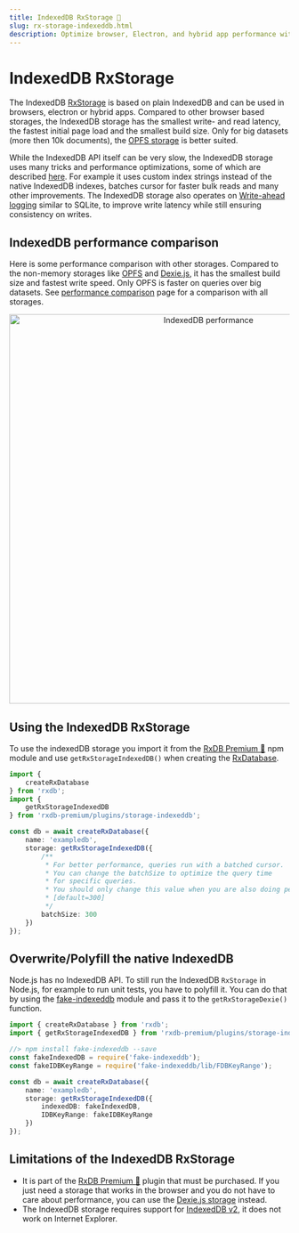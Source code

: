 ```yaml
---
title: IndexedDB RxStorage 👑
slug: rx-storage-indexeddb.html
description: Optimize browser, Electron, and hybrid app performance with IndexedDB RxStorage with the fastest, smallest build size storage solution for small to medium datasets.
---
```


# IndexedDB RxStorage

The IndexedDB [RxStorage](./rx-storage.md) is based on plain IndexedDB and can be used in browsers, electron or hybrid apps.
Compared to other browser based storages, the IndexedDB storage has the smallest write- and read latency, the fastest initial page load
and the smallest build size. Only for big datasets (more then 10k documents), the [OPFS storage](./rx-storage-opfs.md) is better suited.

While the IndexedDB API itself can be very slow, the IndexedDB storage uses many tricks and performance optimizations, some of which are described [here](./slow-indexeddb.md). For example it uses custom index strings instead of the native IndexedDB indexes, batches cursor for faster bulk reads and many other improvements. The IndexedDB storage also operates on [Write-ahead logging](https://en.wikipedia.org/wiki/Write-ahead_logging) similar to SQLite, to improve write latency while still ensuring consistency on writes.


## IndexedDB performance comparison

Here is some performance comparison with other storages. Compared to the non-memory storages like [OPFS](./rx-storage-opfs.md) and [Dexie.js](./rx-storage-dexie.md), it has the smallest build size and fastest write speed. Only OPFS is faster on queries over big datasets. See [performance comparison](./rx-storage-performance.md) page for a comparison with all storages.

<p align="center">
  <img src="./files/rx-storage-performance-browser.png" alt="IndexedDB performance" width="700" />
</p>

## Using the IndexedDB RxStorage

To use the indexedDB storage you import it from the [RxDB Premium 👑](/premium) npm module and use `getRxStorageIndexedDB()` when creating the [RxDatabase](./rx-database.md).

```ts
import {
    createRxDatabase
} from 'rxdb';
import {
    getRxStorageIndexedDB
} from 'rxdb-premium/plugins/storage-indexeddb';

const db = await createRxDatabase({
    name: 'exampledb',
    storage: getRxStorageIndexedDB({
        /**
         * For better performance, queries run with a batched cursor.
         * You can change the batchSize to optimize the query time
         * for specific queries.
         * You should only change this value when you are also doing performance measurements.
         * [default=300]
         */
        batchSize: 300
    })
});
```


## Overwrite/Polyfill the native IndexedDB

Node.js has no IndexedDB API. To still run the IndexedDB `RxStorage` in Node.js, for example to run unit tests, you have to polyfill it.
You can do that by using the [fake-indexeddb](https://github.com/dumbmatter/fakeIndexedDB) module and pass it to the `getRxStorageDexie()` function.

```ts
import { createRxDatabase } from 'rxdb';
import { getRxStorageIndexedDB } from 'rxdb-premium/plugins/storage-indexeddb';

//> npm install fake-indexeddb --save
const fakeIndexedDB = require('fake-indexeddb');
const fakeIDBKeyRange = require('fake-indexeddb/lib/FDBKeyRange');

const db = await createRxDatabase({
    name: 'exampledb',
    storage: getRxStorageIndexedDB({
        indexedDB: fakeIndexedDB,
        IDBKeyRange: fakeIDBKeyRange
    })
});

```



## Limitations of the IndexedDB RxStorage

- It is part of the [RxDB Premium 👑](/premium) plugin that must be purchased. If you just need a storage that works in the browser and you do not have to care about performance, you can use the [Dexie.js storage](./rx-storage-dexie.md) instead.
- The IndexedDB storage requires support for [IndexedDB v2](https://caniuse.com/indexeddb2), it does not work on Internet Explorer. 

